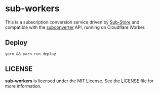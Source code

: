 # sub-workers
 
This is a subscription conversion service driven by [Sub-Store](https://github.com/tbxark-fork/Sub-Store) and compatible with the [subconverter](https://github.com/tindy2013/subconverter) API, running on Cloudflare Worker.

## Deploy
```shell
yarn && yarn run deploy
```

## LICENSE
**sub-workers** is licensed under the MIT License. See the [LICENSE](LICENSE) file for more information.